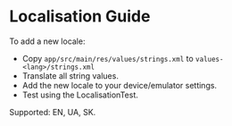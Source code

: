 # Localisation Guide

To add a new locale:
- Copy `app/src/main/res/values/strings.xml` to `values-<lang>/strings.xml`
- Translate all string values.
- Add the new locale to your device/emulator settings.
- Test using the LocalisationTest.

Supported: EN, UA, SK. 